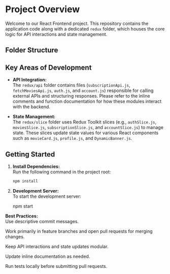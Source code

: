 # Project Overview

Welcome to our React Frontend project. This repository contains the application code along with a dedicated `redux` folder, which houses the core logic for API interactions and state management.

## Folder Structure


## Key Areas of Development

- **API Integration:**  
  The `redux/api` folder contains files (`subscriptionApi.js`, `fetchMoviesApi.js`, `auth.js`, and `account.js`) responsible for calling external APIs and structuring responses. Please refer to the inline comments and function documentation for how these modules interact with the backend.

- **State Management:**  
  The `redux/slice` folder uses Redux Toolkit slices (e.g., `authSlice.js`, `moviesSlice.js`, `subscriptionSlice.js`, and `accountSlice.js`) to manage state. These slices update state values for various React components such as `movieCard.js`, `profile.js`, and `DynamicBanner.js`.

## Getting Started

1. **Install Dependencies:**  
   Run the following command in the project root:
   ```bash
   npm install
   
2.  **Development Server:**  
    To start the development server:

    npm start

**Best Practices:**  
Use descriptive commit messages.

Work primarily in feature branches and open pull requests for merging changes.

Keep API interactions and state updates modular.

Update inline documentation as needed.

Run tests locally before submitting pull requests.
